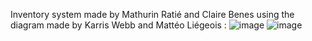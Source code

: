 Inventory system made by Mathurin Ratié and Claire Benes using the diagram made by Karris Webb and Mattéo Liégeois :
![image](https://github.com/user-attachments/assets/17c12a95-416d-4285-b9a4-147a27d8a52e)
![image](https://github.com/user-attachments/assets/28f9ab23-fcc1-43b3-be4b-21af686e5dcb)

